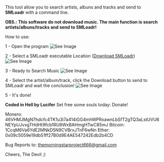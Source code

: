 This tool allow you to search artists, albuns and tracks and send to **SMLoadr** with a command line. 

**OBS.: This software do not download music. The main function is search artists/albuns/tracks and send to SMLoadr!**

How to use: 

1 - Open the program ![See Image](https://imgur.com/iqxo1yL.png)

2 - Select a SMLoadr executable Location ([Download SMLoadr](https://git.teknik.io/SMLoadrDev/SMLoadr/releases)) ![See Image](https://imgur.com/uz7mFL7.png)

3 - Ready to Search Music ![See Image](https://imgur.com/o6ASTbN.png)

4 - Select the artist/album/track, click the Download button to send to SMLoadr and wait the conclusion! ![See Image](https://imgur.com/F6ej47f.png)

5 - It's done!


**Coded in Hell by Lucifer**
Set free some souls today: Donate!

Monero: 46VHMJMgN7hdcfc4TK1u3i7a414iGG4mhWPRxawnLbSfT2gTQ3aLstUVU6NEYpUJvxgTHdHt9fcb1RU8WxBAHmgHTwC85mJ
Bitcoin: 1CcqM6Va6YdE2MNkD5N9CVBrxJTnF6wNn
Ether: 0x09c5059e19db51ff27B0d9E4AE547242Edb2b4CD


Bug Reports to: themorningstarproject666@gmail.com

Cheers, The Devil ;)
